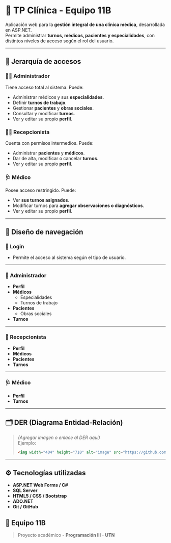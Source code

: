# 🏥 TP Clínica - Equipo 11B

Aplicación web para la **gestión integral de una clínica médica**, desarrollada en ASP.NET.  
Permite administrar **turnos, médicos, pacientes y especialidades**, con distintos niveles de acceso según el rol del usuario.

---

## 👥 Jerarquía de accesos

### 🧑‍💼 Administrador
Tiene acceso total al sistema. Puede:
- Administrar médicos y sus **especialidades**.
- Definir **turnos de trabajo**.
- Gestionar **pacientes** y **obras sociales**.
- Consultar y modificar **turnos**.
- Ver y editar su propio **perfil**.

### 💁‍♀️ Recepcionista
Cuenta con permisos intermedios. Puede:
- Administrar **pacientes** y **médicos**.
- Dar de alta, modificar o cancelar **turnos**.
- Ver y editar su propio **perfil**.

### 🩺 Médico
Posee acceso restringido. Puede:
- Ver **sus turnos asignados**.
- Modificar turnos para **agregar observaciones o diagnósticos**.
- Ver y editar su propio **perfil**.

---

## 🧭 Diseño de navegación

### 🔐 Login
- Permite el acceso al sistema según el tipo de usuario.

---

### 👑 Administrador
- **Perfil**
- **Médicos**
  - Especialidades
  - Turnos de trabajo
- **Pacientes**
  - Obras sociales
- **Turnos**

---

### 💼 Recepcionista
- **Perfil**
- **Médicos**
- **Pacientes**
- **Turnos**

---

### 🩺 Médico
- **Perfil**
- **Turnos**

---

## 🗂️ DER (Diagrama Entidad-Relación)

> *(Agregar imagen o enlace al DER aquí)*  
> Ejemplo:
> ```md
> <img width="404" height="710" alt="image" src="https://github.com/user-attachments/assets/f4b18ee3-3358-47dd-9604-5dd74eea4949" />
> ```

---

## ⚙️ Tecnologías utilizadas
- **ASP.NET Web Forms / C#**
- **SQL Server**
- **HTML5 / CSS / Bootstrap**
- **ADO.NET**
- **Git / GitHub**

## 🧩 Equipo 11B
> Proyecto académico - **Programación III - UTN**
